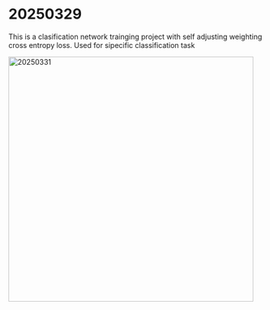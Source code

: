 # 20250329

This is a clasification network trainging project with self adjusting weighting cross entropy loss.
Used for sipecific classification task

<img width="483" alt="20250331" src="https://github.com/user-attachments/assets/67312844-5dad-4561-9893-eb3391347e86" />
